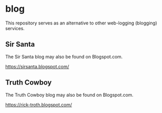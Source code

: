 # blog

This repository serves as an alternative to other web-logging (blogging) services.

## Sir Santa

The Sir Santa blog may also be found on Blogspot.com.

https://sirsanta.blogspot.com/

## Truth Cowboy

The Truth Cowboy blog may also be found on Blogspot.com.

https://rick-troth.blogspot.com/

